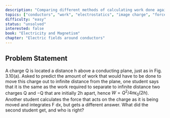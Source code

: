 ```yaml
---
description: "Comparing different methods of calculating work done against image charge"
topics: ["conductors", "work", "electrostatics", "image charge", "force integration"]
difficulty: "easy"
status: "unsolved"
interested: false
book: "Electricity and Magnetism"
chapter: "Electric fields around conductors"
---
```


## Problem Statement
A charge Q is located a distance h above a conducting plane, just as in Fig. 3.10(a). Asked to predict the amount of work that would have to be done to move this charge out to infinite distance from the plane, one student says that it is the same as the work required to separate to infinite distance two charges Q and −Q that are initially 2h apart, hence $W = Q^2/4\pi\epsilon_0(2h)$. Another student calculates the force that acts on the charge as it is being moved and integrates F dx, but gets a different answer. What did the second student get, and who is right?